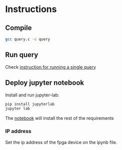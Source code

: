 # Instructions

## Compile

```sh
gcc query.c -o query
```

## Run query

Check [instruction for running a single query](RUNNING.md)

## Deploy jupyter notebook

Install and run jupyter-lab:
```sh
pip install jupyterlab
jupyter lab
```
The [notebook](demo.ipynb) will install the rest of the requirements

### IP address

Set the ip address of the fpga device on the ipynb file.

